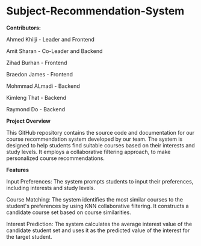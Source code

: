 # Subject-Recommendation-System


**Contributors:**

Ahmed Khilji - Leader and Frontend

Amit Sharan - Co-Leader and Backend

Zihad Burhan - Frontend

Braedon James - Frontend

Mohmmad ALmadi - Backend

Kimleng That - Backend

Raymond Do - Backend


**Project Overview**

This GitHub repository contains the source code and documentation for our course recommendation system developed by our team. The system is designed to help students find suitable courses based on their interests and study levels. It employs a collaborative filtering approach, to make personalized course recommendations.


**Features**

Input Preferences: The system prompts students to input their preferences, including interests and study levels.

Course Matching: The system identifies the most similar courses to the student's preferences by using KNN collaborative filtering. It constructs a candidate course set based on course similarities.

Interest Prediction: The system calculates the average interest value of the candidate student set and uses it as the predicted value of the interest for the target student.

